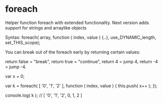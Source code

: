 # foreach
Helper function foreach with extended functionality.
Next version adds support for strings and arraylike objects

Syntax: foreach( array, function ( index, value ) {..}, use_DYNAMIC_length, set_THIS_scope);

You can break out of the foreach early by returning certain values:

return false = "break",
return true = "continue",
return 4 = jump 4,
return -4 = jump -4.

var x = 0;

var k = foreach( [ '0', '1', '2' ], function ( index, value ) {
    this.push( x++ );
});

console.log( k ); // [ '0', '1', '2', 0, 1, 2 ]
